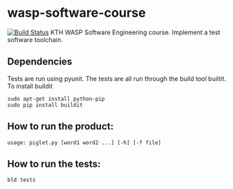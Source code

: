 # wasp-software-course
[![Build Status](https://www.travis-ci.org/laperss/wasp-software-course.svg?branch=master)](https://www.travis-ci.org/laperss/wasp-software-course)
KTH WASP Software Engineering course. Implement a test software toolchain. 

## Dependencies
Tests are run using pyunit. 
The tests are all run through the build tool builtit. 
To install buildit 
```
sudo apt-get install python-pip
sudo pip install buildit
```
## How to run the product:
```
usage: piglet.py [word1 word2 ...] [-h] [-f file]
```
## How to run the tests:
```
bld tests
```
